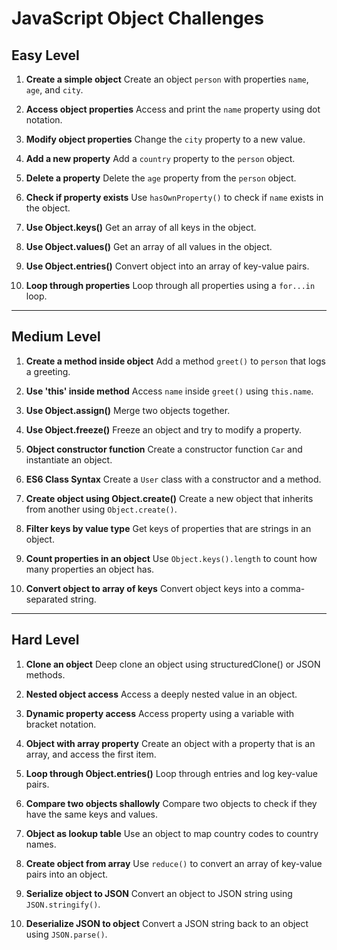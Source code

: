 # JavaScript Object Challenges

## Easy Level

1. **Create a simple object**
   Create an object `person` with properties `name`, `age`, and `city`.

2. **Access object properties**
   Access and print the `name` property using dot notation.

3. **Modify object properties**
   Change the `city` property to a new value.

4. **Add a new property**
   Add a `country` property to the `person` object.

5. **Delete a property**
   Delete the `age` property from the `person` object.

6. **Check if property exists**
   Use `hasOwnProperty()` to check if `name` exists in the object.

7. **Use Object.keys()**
   Get an array of all keys in the object.

8. **Use Object.values()**
   Get an array of all values in the object.

9. **Use Object.entries()**
   Convert object into an array of key-value pairs.

10. **Loop through properties**
    Loop through all properties using a `for...in` loop.

---

## Medium Level

1. **Create a method inside object**
   Add a method `greet()` to `person` that logs a greeting.

2. **Use 'this' inside method**
   Access `name` inside `greet()` using `this.name`.

3. **Use Object.assign()**
   Merge two objects together.

4. **Use Object.freeze()**
   Freeze an object and try to modify a property.

5. **Object constructor function**
   Create a constructor function `Car` and instantiate an object.

6. **ES6 Class Syntax**
   Create a `User` class with a constructor and a method.

7. **Create object using Object.create()**
   Create a new object that inherits from another using `Object.create()`.

8. **Filter keys by value type**
   Get keys of properties that are strings in an object.

9. **Count properties in an object**
   Use `Object.keys().length` to count how many properties an object has.

10. **Convert object to array of keys**
    Convert object keys into a comma-separated string.

---

## Hard Level

1. **Clone an object**
   Deep clone an object using structuredClone() or JSON methods.

2. **Nested object access**
   Access a deeply nested value in an object.

3. **Dynamic property access**
   Access property using a variable with bracket notation.

4. **Object with array property**
   Create an object with a property that is an array, and access the first item.

5. **Loop through Object.entries()**
   Loop through entries and log key-value pairs.

6. **Compare two objects shallowly**
   Compare two objects to check if they have the same keys and values.

7. **Object as lookup table**
   Use an object to map country codes to country names.

8. **Create object from array**
   Use `reduce()` to convert an array of key-value pairs into an object.

9. **Serialize object to JSON**
   Convert an object to JSON string using `JSON.stringify()`.

10. **Deserialize JSON to object**
    Convert a JSON string back to an object using `JSON.parse()`.
